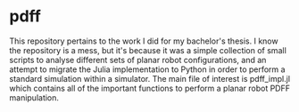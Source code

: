 # pdff

This repository pertains to the work I did for my bachelor's thesis. I know the repository is a mess, but it's because it was a simple collection of small scripts to analyse different sets of planar robot configurations, and an attempt to migrate the Julia implementation to Python in order to perform a standard simulation within a simulator. The main file of interest is pdff_impl.jl which contains all of the important functions to perform a planar robot PDFF manipulation.
